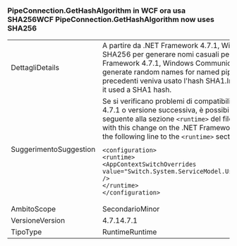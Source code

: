 ### <a name="wcf-pipeconnectiongethashalgorithm-now-uses-sha256"></a><span data-ttu-id="89748-101">PipeConnection.GetHashAlgorithm in WCF ora usa SHA256</span><span class="sxs-lookup"><span data-stu-id="89748-101">WCF PipeConnection.GetHashAlgorithm now uses SHA256</span></span>

|   |   |
|---|---|
|<span data-ttu-id="89748-102">Dettagli</span><span class="sxs-lookup"><span data-stu-id="89748-102">Details</span></span>|<span data-ttu-id="89748-103">A partire da .NET Framework 4.7.1, Windows Communication Foundation usa un hash SHA256 per generare nomi casuali per le named pipe.</span><span class="sxs-lookup"><span data-stu-id="89748-103">Starting with the .NET Framework 4.7.1, Windows Communication Foundation uses a SHA256 hash to generate random names for named pipes.</span></span> <span data-ttu-id="89748-104">In .NET Framework 4.7 e versioni precedenti veniva usato l'hash SHA1.</span><span class="sxs-lookup"><span data-stu-id="89748-104">In the .NET Framework 4.7 and earlier versions, it used a SHA1 hash.</span></span>|
|<span data-ttu-id="89748-105">Suggerimento</span><span class="sxs-lookup"><span data-stu-id="89748-105">Suggestion</span></span>|<span data-ttu-id="89748-106">Se si verificano problemi di compatibilità con questa modifica in .NET Framework 4.7.1 o versione successiva, è possibile rifiutarla esplicitamente aggiungendo la riga seguente alla sezione <code>&lt;runtime&gt;</code> del file app.config:</span><span class="sxs-lookup"><span data-stu-id="89748-106">If you run into compatibility issue with this change on the .NET Framework 4.7.1 or later, you can opt-out it by adding the following line to the <code>&lt;runtime&gt;</code> section of your app.config file:</span></span><pre><code class="language-xml">&lt;configuration&gt;&#13;&#10;&lt;runtime&gt;&#13;&#10;&lt;AppContextSwitchOverrides value=&quot;Switch.System.ServiceModel.UseSha1InPipeConnectionGetHashAlgorithm=true&quot; /&gt;&#13;&#10;&lt;/runtime&gt;&#13;&#10;&lt;/configuration&gt;&#13;&#10;</code></pre>|
|<span data-ttu-id="89748-107">Ambito</span><span class="sxs-lookup"><span data-stu-id="89748-107">Scope</span></span>|<span data-ttu-id="89748-108">Secondario</span><span class="sxs-lookup"><span data-stu-id="89748-108">Minor</span></span>|
|<span data-ttu-id="89748-109">Versione</span><span class="sxs-lookup"><span data-stu-id="89748-109">Version</span></span>|<span data-ttu-id="89748-110">4.7.1</span><span class="sxs-lookup"><span data-stu-id="89748-110">4.7.1</span></span>|
|<span data-ttu-id="89748-111">Tipo</span><span class="sxs-lookup"><span data-stu-id="89748-111">Type</span></span>|<span data-ttu-id="89748-112">Runtime</span><span class="sxs-lookup"><span data-stu-id="89748-112">Runtime</span></span>|

